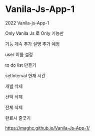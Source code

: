 # Vanila-Js-App-1
2022 Vanila-js-App-1 


Only Vanila Js 로 Only 기능만 

기능 계속 추가 설명 추가 예정 


user 이름 설정 

to do list 만들기

setInterval 현재 시간 

개별 삭제

선택 삭제

전체 삭제 

완료시 줄긋기 

https://maghc.github.io/Vanila-Js-App-1/
